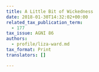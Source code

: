 ```yaml
---
title: A Little Bit of Wickedness
date: 2018-01-30T14:32:02+00:00
related_tax_publication_term:
  - 177
tax_issue: AGNI 86
authors:
  - profile/liza-ward.md
tax_format: Print
translators: []

---
```


